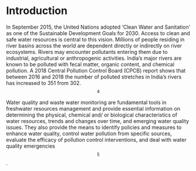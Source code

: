 # Introduction

In September 2015, the United Nations adopted ‘Clean Water and Sanitation’ as one of the Sustainable Development Goals for 2030. Access to clean and safe water resources is central to this vision. Millions of people residing in river basins across the world are dependent directly or indirectly on river ecosystems. Rivers may encounter pollutants entering them due to industrial, agricultural or anthropogenic activities. India’s major rivers are known to be polluted with fecal matter, organic content, and chemical pollution. A 2018 Central Pollution Control Board \(CPCB\) report shows that between 2016 and 2018 the number of polluted stretches in India’s rivers has increased to 351 from 302. $$^4$$ 

Water quality and waste water monitoring are fundamental tools in freshwater resources management and provide essential information on determining the physical, chemical and/ or biological characteristics of water resources, trends and changes over time, and emerging water quality issues. They also provide the means to identify policies and measures to enhance water quality, control water pollution from specific sources, evaluate the efficacy of pollution control interventions, and deal with water quality emergencies$$^5$$.

